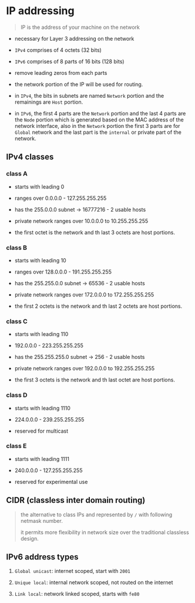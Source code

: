 # IP addressing

> IP is the address of your machine on the network

- necessary for Layer 3 addressing on the network

- `IPv4` comprises of 4 octets (32 bits)

- `IPv6` comprises of 8 parts of 16 bits (128 bits)

- remove leading zeros from each parts

- the network portion of the IP will be used for routing.

- in `IPv4`, the bits in subnets are named `Network` portion and the remainings are `Host` portion.

- in `IPv6`, the first 4 parts are the `Network` portion and the last 4 parts are the `Node` portion which is generated based on the MAC address of the network interface, also in the `Network` portion the first 3 parts are for `Global` network and the last part is the `internal` or private part of the network.

## IPv4 classes

### class A

- starts with leading 0

- ranges over 0.0.0.0 - 127.255.255.255

- has the 255.0.0.0 subnet -> 16777216 - 2 usable hosts

- private network ranges over 10.0.0.0 to 10.255.255.255

- the first octet is the network and th last 3 octets are host portions.

### class B

- starts with leading 10

- ranges over 128.0.0.0 - 191.255.255.255

- has the 255.255.0.0 subnet -> 65536 - 2 usable hosts

- private network ranges over 172.0.0.0 to 172.255.255.255

- the first 2 octets is the network and th last 2 octets are host portions.

### class C

- starts with leading 110

- 192.0.0.0 - 223.255.255.255

- has the 255.255.255.0 subnet -> 256 - 2 usable hosts

- private network ranges over 192.0.0.0 to 192.255.255.255

- the first 3 octets is the network and th last octet are host portions.

### class D

- starts with leading 1110

- 224.0.0.0 - 239.255.255.255

- reserved for multicast

### class E

- starts with leading 1111

- 240.0.0.0 - 127.255.255.255

- reserved for experimental use

## CIDR (classless inter domain routing)

> the alternative to class IPs and represented by `/` with following netmask number.
>
> it permits more flexibility in network size over the traditional classless design.

## IPv6 address types

1. `Global unicast`: internet scoped, start with `2001`

2. `Unique local`: internal network scoped, not routed on the internet

3. `Link local`: network linked scoped, starts with `fe80`
